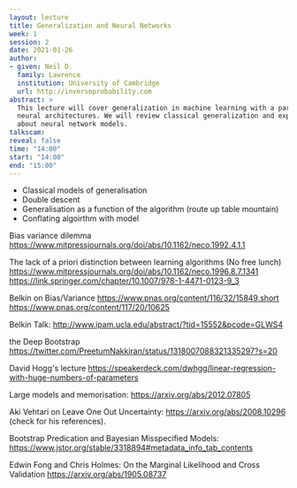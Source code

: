 ```yaml
---
layout: lecture
title: Generalization and Neural Networks
week: 1
session: 2
date: 2021-01-26
author:
- given: Neil D.
  family: Lawrence
  institution: University of Cambridge
  url: http://inverseprobability.com
abstract: >
  This lecture will cover generalization in machine learning with a particular focus on
  neural architectures. We will review classical generalization and explore what's different
  about neural network models.
talkscam:
reveal: false
time: "14:00"
start: "14:00"
end: "15:00"
---
```


* Classical models of generalisation
* Double descent
* Generalisation as a function of the algorithm (route up table mountain)
* Conflating algoirthm with model



Bias variance dilemma
<https://www.mitpressjournals.org/doi/abs/10.1162/neco.1992.4.1.1>

The lack of a priori distinction between learning algorithms (No free lunch)
<https://www.mitpressjournals.org/doi/abs/10.1162/neco.1996.8.7.1341>
<https://link.springer.com/chapter/10.1007/978-1-4471-0123-9_3>

Belkin on Bias/Variance
<https://www.pnas.org/content/116/32/15849.short>
<https://www.pnas.org/content/117/20/10625>

Belkin Talk: <http://www.ipam.ucla.edu/abstract/?tid=15552&pcode=GLWS4>


the Deep Bootstrap
<https://twitter.com/PreetumNakkiran/status/1318007088321335297?s=20>


David Hogg's lecture
<https://speakerdeck.com/dwhgg/linear-regression-with-huge-numbers-of-parameters>

Large models and memorisation: <https://arxiv.org/abs/2012.07805>


Aki Vehtari on Leave One Out Uncertainty: https://arxiv.org/abs/2008.10296 (check for his references).

Bootstrap Predication and Bayesian Misspecified Models: https://www.jstor.org/stable/3318894#metadata_info_tab_contents

Edwin Fong and Chris Holmes: On the Marginal Likelihood and Cross Validation https://arxiv.org/abs/1905.08737
